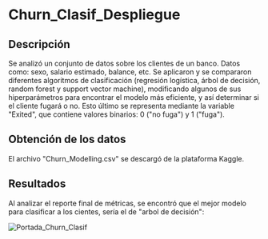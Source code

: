# Churn_Clasif_Despliegue

## Descripción

Se analizó un conjunto de datos sobre los clientes de un banco. Datos como: sexo, salario estimado, balance, etc. Se aplicaron y se compararon diferentes algoritmos de clasificación (regresión logística, árbol de decisión, random forest y support vector machine), modificando algunos de sus hiperparámetros para encontrar el modelo más eficiente, y así determinar si el cliente fugará o no. Esto último se representa mediante la variable "Exited", que contiene valores binarios: 0 ("no fuga") y 1 ("fuga").

## Obtención de los datos

El archivo "Churn_Modelling.csv" se descargó de la plataforma Kaggle.

## Resultados

Al analizar el reporte final de métricas, se encontró que el mejor modelo para clasificar a los cientes, sería el de "arbol de decisión":

![Portada_Churn_Clasif](https://user-images.githubusercontent.com/120142476/208344995-3f97e684-0d25-4dd5-93d1-cbdfadc1df34.PNG)
